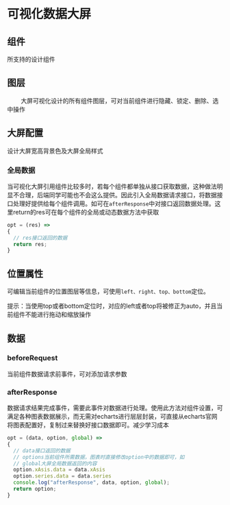 # 可视化数据大屏

## 组件
  
   所支持的设计组件 
 
## 图层
　
　大屏可视化设计的所有组件图层，可对当前组件进行隐藏、锁定、删除、选中操作

## 大屏配置

设计大屏宽高背景色及大屏全局样式

### 全局数据

当可视化大屏引用组件比较多时，若每个组件都单独从接口获取数据，这种做法明显不合理，后端同学可能也不会这么提供。因此引入全局数据请求接口，将数据接口处理好提供给每个组件调用。如可在`afterResponse`中对接口返回数据处理。这里return的res可在每个组件的全局或动态数据方法中获取

```javascript
opt = (res) =>
{
  // res接口返回的数据
  return res;
}
```

## 位置属性

可编辑当前组件的位置图层等信息，可使用`left、right、top、bottom`定位。

提示：当使用top或者bottom定位时，对应的left或者top将被修正为auto，并且当前组件不能进行拖动和缩放操作

## 数据

### beforeRequest

当前组件数据请求前事件，可对添加请求参数

### afterResponse

数据请求结果完成事件，需要此事件对数据进行处理。使用此方法对组件设置，可满足各种图表数据展示，而无需对echarts进行层层封装，可直接从echarts官网将图表配置好，复制过来替换好接口数据即可。减少学习成本

```javascript
opt = (data, option, global) =>
{
  // data接口返回的数据
  // options当前组件所需数据，图表时直接修改option中的数据即可，如
  // global大屏全局数据返回的内容
  option.xAsis.data = data.xAsis
  option.series.data = data.series
  console.log("afterResponse", data, option, global);
  return option;
}
```

